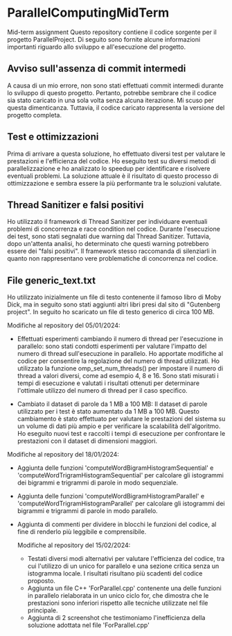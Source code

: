 # ParallelComputingMidTerm
Mid-term assignment
Questo repository contiene il codice sorgente per il progetto ParallelProject. Di seguito sono fornite alcune informazioni importanti riguardo allo sviluppo e all'esecuzione del progetto.

## Avviso sull'assenza di commit intermedi

A causa di un mio errore, non sono stati effettuati commit intermedi durante lo sviluppo di questo progetto. Pertanto, potrebbe sembrare che il codice sia stato caricato in una sola volta senza alcuna iterazione. 
Mi scuso per questa dimenticanza. Tuttavia, il codice caricato rappresenta la versione del progetto completa.

## Test e ottimizzazioni

Prima di arrivare a questa soluzione, ho effettuato diversi test per valutare le prestazioni e l'efficienza del codice. Ho eseguito test su diversi metodi di parallelizzazione e ho analizzato lo speedup
per identificare e risolvere eventuali problemi. La soluzione attuale è il risultato di questo processo di ottimizzazione e sembra essere la più performante tra le soluzioni valutate.

## Thread Sanitizer e falsi positivi

Ho utilizzato il framework di Thread Sanitizer per individuare eventuali problemi di concorrenza e race condition nel codice. 
Durante l'esecuzione dei test, sono stati segnalati due warning dal Thread Sanitizer. Tuttavia, dopo un'attenta analisi, 
ho determinato che questi warning potrebbero essere dei "falsi positivi". Il framework stesso raccomanda di silenziarli in quanto non rappresentano vere problematiche di concorrenza nel codice. 

## File generic_text.txt

Ho utilizzato inizialmente un file di testo contenente il famoso libro di Moby Dick, ma in seguito sono stati aggiunti altri libri presi dal sito di "Gutenberg project". In seguito ho scaricato un file
di testo generico di circa 100 MB.

Modifiche al repository del 05/01/2024:

- Effettuati esperimenti cambiando il numero di thread per l'esecuzione in parallelo: sono stati condotti esperimenti per valutare l'impatto del numero di thread sull'esecuzione in parallelo. Ho apportate modifiche al codice per consentire la regolazione del numero di thread utilizzati. Ho utilizzato la funzione omp_set_num_threads() per impostare il numero di thread a valori diversi, come ad esempio 4, 8 e 16. Sono stati misurati i tempi di esecuzione e valutati i risultati ottenuti per determinare l'ottimale utilizzo del numero di thread per il caso specifico.

- Cambiato il dataset di parole da 1 MB a 100 MB: Il dataset di parole utilizzato per i test è stato aumentato da 1 MB a 100 MB. Questo cambiamento è stato effettuato per valutare le prestazioni del sistema su un volume di dati più ampio e per verificare la scalabilità dell'algoritmo. Ho eseguito nuovi test e raccolti i tempi di esecuzione per confrontare le prestazioni con il dataset di dimensioni maggiori.

Modifiche al repository del 18/01/2024:
- Aggiunta delle funzioni 'computeWordBigramHistogramSequential' e 'computeWordTrigramHistogramSequential' per calcolare gli istogrammi dei bigrammi e trigrammi di parole in modo sequenziale.
- Aggiunta delle funzioni 'computeWordBigramHistogramParallel' e 'computeWordTrigramHistogramParallel' per calcolare gli istogrammi dei bigrammi e trigrammi di parole in modo parallelo.
- Aggiunta di commenti per dividere in blocchi le funzioni del codice, al fine di renderlo più leggibile e comprensibile.

  Modifiche al repository del 15/02/2024:
  - Testati diversi modi alternativi per valutare l'efficienza del codice, tra cui l'utilizzo di un unico for parallelo e una sezione critica senza un istogramma locale. I risultati risultano più scadenti del codice proposto.
  - Aggiunta un file C++ 'ForParallel.cpp' contenente una delle funzioni in parallelo rielaborata in un unico ciclo for, che dimostra che le prestazioni sono inferiori rispetto alle tecniche utilizzate nel file principale.
  - Aggiunta di 2 screenshot che testimoniamo l'inefficienza della soluzione adottata nel file 'ForParallel.cpp'
